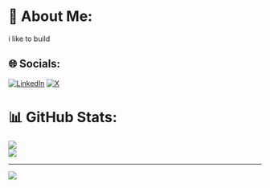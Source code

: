 # 💫 About Me:
i like to build


## 🌐 Socials:
[![LinkedIn](https://img.shields.io/badge/LinkedIn-%230077B5.svg?logo=linkedin&logoColor=white)](https://linkedin.com/in/abin-b-vinod) [![X](https://img.shields.io/badge/X-black.svg?logo=X&logoColor=white)](https://x.com/AbinBVinod) 
# 📊 GitHub Stats:
![](https://github-readme-stats.vercel.app/api?username=0xAbin&theme=slateorange&hide_border=false&include_all_commits=true&count_private=true)<br/>
![](https://github-readme-streak-stats.herokuapp.com/?user=0xAbin&theme=slateorange&hide_border=false)<br/>
<!-- ![](https://github-readme-stats.vercel.app/api/top-langs/?username=0xAbin&theme=slateorange&hide_border=false&include_all_commits=true&count_private=true&layout=compact)  -->

---
[![](https://visitcount.itsvg.in/api?id=0xAbin&icon=0&color=0)](https://visitcount.itsvg.in)

<!-- Proudly created with GPRM ( https://gprm.itsvg.in ) -->

